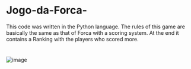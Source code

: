 # Jogo-da-Forca-
This code was written in the Python language. The rules of this game are basically the same as that of Forca with a scoring system. At the end it contains a Ranking with the players who scored more.

#

![image](https://user-images.githubusercontent.com/65060007/129154568-3751e374-16b4-449a-a7bc-46ced667b2d7.png)

